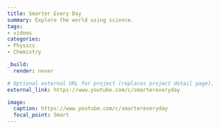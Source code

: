 ```yaml
---
title: Smarter Every Day
summary: Explore the world using science.
tags:
- videos
categories: 
- Physics
- Chemistry

_build:
  render: never

# Optional external URL for project (replaces project detail page).
external_link: https://www.youtube.com/c/smartereveryday

image:
  caption: https://www.youtube.com/c/smartereveryday
  focal_point: Smart
---
```

